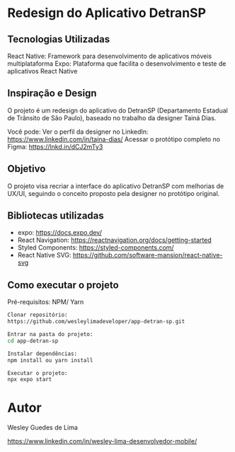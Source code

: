 # Redesign do Aplicativo DetranSP

## Tecnologias Utilizadas

React Native: Framework para desenvolvimento de aplicativos móveis multiplataforma
Expo: Plataforma que facilita o desenvolvimento e teste de aplicativos React Native

## Inspiração e Design

O projeto é um redesign do aplicativo do DetranSP (Departamento Estadual de Trânsito de São Paulo), baseado no trabalho da designer Tainá Dias.

Você pode:
Ver o perfil da designer no LinkedIn: https://www.linkedin.com/in/taina-dias/
Acessar o protótipo completo no Figma: https://lnkd.in/dCJ2mTy3

## Objetivo

O projeto visa recriar a interface do aplicativo DetranSP com melhorias de UX/UI, seguindo o conceito proposto pela designer no protótipo original.

## Bibliotecas utilizadas

- expo: https://docs.expo.dev/
- React Navigation: https://reactnavigation.org/docs/getting-started
- Styled Components: https://styled-components.com/
- React Native SVG: https://github.com/software-mansion/react-native-svg

## Como executar o projeto

Pré-requisitos: NPM/ Yarn

```Bash
Clonar repositório:
https://github.com/wesleylimadeveloper/app-detran-sp.git

Entrar na pasta do projeto:
cd app-detran-sp

Instalar dependências:
npm install ou yarn install

Executar o projeto:
npx expo start
```

# Autor

Wesley Guedes de Lima

https://www.linkedin.com/in/wesley-lima-desenvolvedor-mobile/
